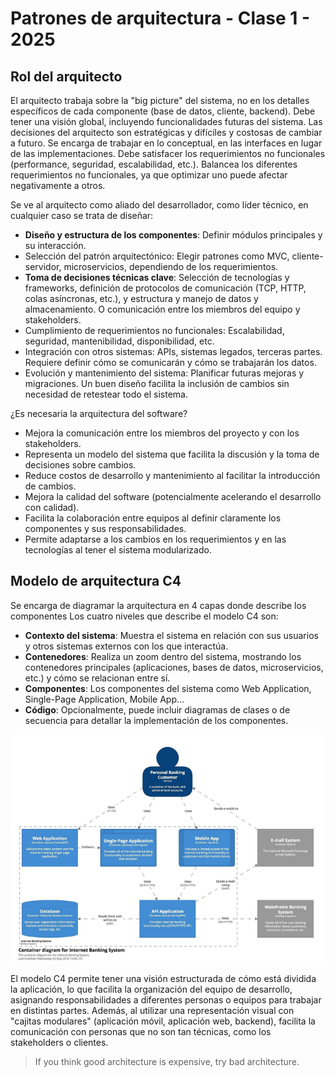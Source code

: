 # Patrones de arquitectura - Clase 1 - 2025

## Rol del arquitecto 
El arquitecto trabaja sobre la "big picture" del sistema, no en los detalles específicos de cada componente (base de datos, cliente, backend). Debe tener una visión global, incluyendo funcionalidades futuras del sistema. Las decisiones del arquitecto son estratégicas y difíciles y costosas de cambiar a futuro.
Se encarga de trabajar en lo conceptual, en las interfaces en lugar de las implementaciones.
Debe satisfacer los requerimientos no funcionales (performance, seguridad, escalabilidad, etc.). Balancea los diferentes requerimientos no funcionales, ya que optimizar uno puede afectar negativamente a otros.

Se ve al arquitecto como aliado del desarrollador, como líder técnico, en cualquier caso se trata de diseñar:
- **Diseño y estructura de los componentes**: Definir módulos principales y su interacción.
- Selección del patrón arquitectónico: Elegir patrones como MVC, cliente-servidor, microservicios, dependiendo de los requerimientos.
- **Toma de decisiones técnicas clave**: Selección de tecnologías y frameworks, definición de protocolos de comunicación (TCP, HTTP, colas asíncronas, etc.), y estructura y manejo de datos y almacenamiento. O comunicación entre los miembros del equipo y stakeholders.
- Cumplimiento de requerimientos no funcionales: Escalabilidad, seguridad, mantenibilidad, disponibilidad, etc. 
- Integración con otros sistemas: APIs, sistemas legados, terceras partes. Requiere definir cómo se comunicarán y cómo se trabajarán los datos.
- Evolución y mantenimiento del sistema: Planificar futuras mejoras y migraciones. Un buen diseño facilita la inclusión de cambios sin necesidad de retestear todo el sistema.

¿Es necesaria la arquitectura del software? 
- Mejora la comunicación entre los miembros del proyecto y con los stakeholders.
- Representa un modelo del sistema que facilita la discusión y la toma de decisiones sobre cambios.
- Reduce costos de desarrollo y mantenimiento al facilitar la introducción de cambios.
- Mejora la calidad del software (potencialmente acelerando el desarrollo con calidad).
- Facilita la colaboración entre equipos al definir claramente los componentes y sus responsabilidades.
- Permite adaptarse a los cambios en los requerimientos y en las tecnologías al tener el sistema modularizado. 

## Modelo de arquitectura C4
Se encarga de diagramar la arquitectura en 4 capas donde describe los componentes 
Los cuatro niveles que describe el modelo C4 son:
- **Contexto del sistema**: Muestra el sistema en relación con sus usuarios y otros sistemas externos con los que interactúa.
- **Contenedores**: Realiza un zoom dentro del sistema, mostrando los contenedores principales (aplicaciones, bases de datos, microservicios, etc.) y cómo se relacionan entre sí.
- **Componentes**: Los componentes del sistema como Web Application, Single-Page Application, Mobile App...
- **Código**: Opcionalmente, puede incluir diagramas de clases o de secuencia para detallar la implementación de los componentes.

![alt text](image.png)

El modelo C4 permite tener una visión estructurada de cómo está dividida la aplicación, lo que facilita la organización del equipo de desarrollo, asignando responsabilidades a diferentes personas o equipos para trabajar en distintas partes. Además, al utilizar una representación visual con "cajitas modulares" (aplicación móvil, aplicación web, backend), facilita la comunicación con personas que no son tan técnicas, como los stakeholders o clientes.

> If you think good architecture is expensive, try bad architecture. 